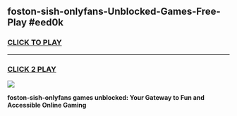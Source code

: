 
## foston-sish-onlyfans-Unblocked-Games-Free-Play #eed0k
<h3>
<a href="https://us.freeplayer.one?title=foston-sish-onlyfans&ref=9M">CLICK TO PLAY</a></h3>
<hr>

<h3>
<a href="https://us.freeplayer.one?title=foston-sish-onlyfans&ref=9M">CLICK 2 PLAY</a>
  
</h3>

<a href="https://us.freeplayer.one?title=foston-sish-onlyfans&ref=9M"><img src="https://clearcache.store/games.png"></a>


**foston-sish-onlyfans games unblocked: Your Gateway to Fun and Accessible Online Gaming**
